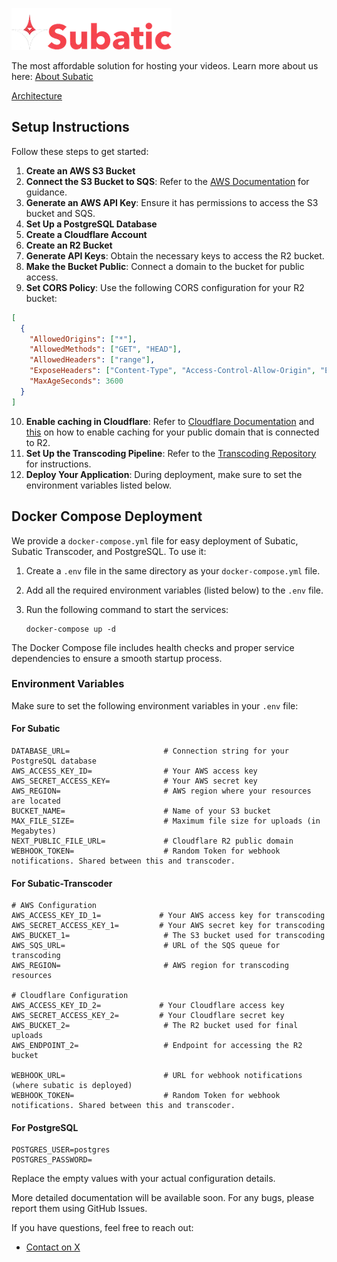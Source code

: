 ![Subatic](./public/logo.webp)

The most affordable solution for hosting your videos. Learn more about us here: [About Subatic](https://subatic.com/about)

[Architecture](./docs/assets/architecture.png)

## Setup Instructions

Follow these steps to get started:

1. **Create an AWS S3 Bucket**
2. **Connect the S3 Bucket to SQS**: Refer to the [AWS Documentation](https://docs.aws.amazon.com/AmazonS3/latest/userguide/ways-to-add-notification-config-to-bucket.html) for guidance.
3. **Generate an AWS API Key**: Ensure it has permissions to access the S3 bucket and SQS.
4. **Set Up a PostgreSQL Database**
5. **Create a Cloudflare Account**
6. **Create an R2 Bucket**
7. **Generate API Keys**: Obtain the necessary keys to access the R2 bucket.
8. **Make the Bucket Public**: Connect a domain to the bucket for public access.
9. **Set CORS Policy**: Use the following CORS configuration for your R2 bucket:

```json
[
  {
    "AllowedOrigins": ["*"],
    "AllowedMethods": ["GET", "HEAD"],
    "AllowedHeaders": ["range"],
    "ExposeHeaders": ["Content-Type", "Access-Control-Allow-Origin", "ETag"],
    "MaxAgeSeconds": 3600
  }
]
```

10. **Enable caching in Cloudflare**: Refer to [Cloudflare Documentation](https://developers.cloudflare.com/cache/how-to/cache-rules/create-dashboard/) and [this](https://developers.cloudflare.com/cache/how-to/cache-rules/examples/cache-everything/) on how to enable caching for your public domain that is connected to R2.
11. **Set Up the Transcoding Pipeline**: Refer to the [Transcoding Repository](https://github.com/orthdron/subatic-transcoding) for instructions.
12. **Deploy Your Application**: During deployment, make sure to set the environment variables listed below.

## Docker Compose Deployment

We provide a `docker-compose.yml` file for easy deployment of Subatic, Subatic Transcoder, and PostgreSQL. To use it:

1. Create a `.env` file in the same directory as your `docker-compose.yml` file.
2. Add all the required environment variables (listed below) to the `.env` file.
3. Run the following command to start the services:

   ```
   docker-compose up -d
   ```

The Docker Compose file includes health checks and proper service dependencies to ensure a smooth startup process.

### Environment Variables

Make sure to set the following environment variables in your `.env` file:

#### For Subatic

```plaintext
DATABASE_URL=                     # Connection string for your PostgreSQL database
AWS_ACCESS_KEY_ID=                # Your AWS access key
AWS_SECRET_ACCESS_KEY=            # Your AWS secret key
AWS_REGION=                       # AWS region where your resources are located
BUCKET_NAME=                      # Name of your S3 bucket
MAX_FILE_SIZE=                    # Maximum file size for uploads (in Megabytes)
NEXT_PUBLIC_FILE_URL=             # Cloudflare R2 public domain
WEBHOOK_TOKEN=                    # Random Token for webhook notifications. Shared between this and transcoder.
```

#### For Subatic-Transcoder

```plaintext
# AWS Configuration
AWS_ACCESS_KEY_ID_1=             # Your AWS access key for transcoding
AWS_SECRET_ACCESS_KEY_1=         # Your AWS secret key for transcoding
AWS_BUCKET_1=                     # The S3 bucket used for transcoding
AWS_SQS_URL=                      # URL of the SQS queue for transcoding
AWS_REGION=                       # AWS region for transcoding resources

# Cloudflare Configuration
AWS_ACCESS_KEY_ID_2=             # Your Cloudflare access key
AWS_SECRET_ACCESS_KEY_2=         # Your Cloudflare secret key
AWS_BUCKET_2=                     # The R2 bucket used for final uploads
AWS_ENDPOINT_2=                   # Endpoint for accessing the R2 bucket

WEBHOOK_URL=                      # URL for webhook notifications (where subatic is deployed)
WEBHOOK_TOKEN=                    # Random Token for webhook notifications. Shared between this and transcoder.
```

#### For PostgreSQL

```plaintext
POSTGRES_USER=postgres
POSTGRES_PASSWORD=
```

Replace the empty values with your actual configuration details.

More detailed documentation will be available soon. For any bugs, please report them using GitHub Issues.

If you have questions, feel free to reach out:

- [Contact on X](https://x.com/orthdron)
